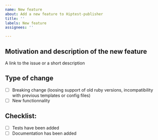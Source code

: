 ```yaml
---
name: New feature
about: Add a new feature to Hiptest-publisher
title: ''
labels: New feature
assignees: ''

---
```


## Motivation and description of the new feature

A link to the issue or a short description

## Type of change

- [ ] Breaking change (loosing support of old ruby versions, incompatibility with previous templates or config files)
- [ ] New functionnality

## Checklist:

<!--- Go over all the following points, and put an `x` in all the boxes that apply. -->
<!--- If you're unsure about any of these, don't hesitate to ask. We're here to help! -->
- [ ] Tests have been added
- [ ] Documentation has been added
